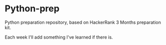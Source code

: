 # Python-prep

Python preparation repository, based on HackerRank 3 Months preparation kit.

Each week I'll add something I've learned if there is.
